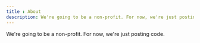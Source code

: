 ```yaml
---
title : About
description: We're going to be a non-profit. For now, we're just posting code.
---
```


We're going to be a non-profit. For now, we're just posting code.